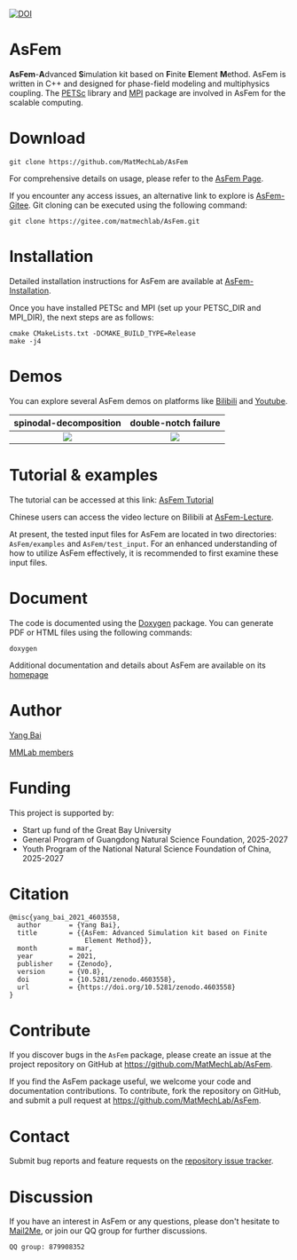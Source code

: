 [![DOI](https://zenodo.org/badge/DOI/10.5281/zenodo.4603558.svg)](https://doi.org/10.5281/zenodo.4603557)

# AsFem

**AsFem**-**A**dvanced **S**imulation kit based on **F**inite **E**lement **M**ethod. AsFem is written in C++ and designed for phase-field modeling and multiphysics coupling. The [PETSc](https://www.mcs.anl.gov/petsc/) library and [MPI](https://www.open-mpi.org/) package are involved in AsFem for the scalable computing.


# Download

```
git clone https://github.com/MatMechLab/AsFem
```
For comprehensive details on usage, please refer to the [AsFem Page](https://matmechlab.github.io/AsFem/).

If you encounter any access issues, an alternative link to explore is [AsFem-Gitee](https://gitee.com/matmechlab/AsFem). Git cloning can be executed using the following command:
```
git clone https://gitee.com/matmechlab/AsFem.git
```


# Installation

Detailed installation instructions for AsFem are available at [AsFem-Installation](https://matmechlab.github.io/AsFem/install/).

Once you have installed PETSc and MPI (set up your PETSC_DIR and MPI_DIR), the next steps are as follows:
```
cmake CMakeLists.txt -DCMAKE_BUILD_TYPE=Release
make -j4
```

# Demos

You can explore several AsFem demos on platforms like [Bilibili](https://space.bilibili.com/100272198/channel/collectiondetail?sid=73185) and [Youtube](https://www.youtube.com/playlist?list=PLVEpIo_wvYmaLPoLjj5Lg93YvYy9flkN8).


spinodal-decomposition              |  double-notch failure
:-------------------------:|:-------------------------:
![](figures/CahnHilliard.gif)      |  ![](figures/DoubleNotch.gif)

# Tutorial & examples

The tutorial can be accessed at this link: [AsFem Tutorial](https://matmechlab.github.io/AsFem/Tutorial/step-0/)

Chinese users can access the video lecture on Bilibili at [AsFem-Lecture](https://space.bilibili.com/100272198/channel/collectiondetail?sid=73182).

At present, the tested input files for AsFem are located in two directories: `AsFem/examples` and `AsFem/test_input`. For an enhanced understanding of how to utilize AsFem effectively, it is recommended to first examine these input files.

# Document

The code is documented using the [Doxygen](https://www.doxygen.nl/index.html) package. You can generate PDF or HTML files using the following commands:
```
doxygen
```

Additional documentation and details about AsFem are available on its [homepage](https://matmechlab.github.io/AsFem/)

# Author
[Yang Bai](https://yangbai90.github.io/)

[MMLab members](https://www.x-mol.com/groups/matmechlab/people)

# Funding
This project is supported by:

- Start up fund of the Great Bay University
- General Program of Guangdong Natural Science Foundation, 2025-2027
- Youth Program of the National Natural Science Foundation of China, 2025-2027


# Citation
```
@misc{yang_bai_2021_4603558,
  author       = {Yang Bai},
  title        = {{AsFem: Advanced Simulation kit based on Finite 
                   Element Method}},
  month        = mar,
  year         = 2021,
  publisher    = {Zenodo},
  version      = {V0.8},
  doi          = {10.5281/zenodo.4603558},
  url          = {https://doi.org/10.5281/zenodo.4603558}
}
```

# Contribute

If you discover bugs in the `AsFem` package, please create an issue at the project repository on GitHub at https://github.com/MatMechLab/AsFem.

If you find the AsFem package useful, we welcome your code and documentation contributions. To contribute, fork the repository on GitHub, and submit a pull request at https://github.com/MatMechLab/AsFem.


# Contact

Submit bug reports and feature requests on the [repository issue tracker](https://github.com/MatMechLab/AsFem/issues).


# Discussion

If you have an interest in AsFem or any questions, please don't hesitate to [Mail2Me](mailto:yangbai90@outlook.com), or join our QQ group for further discussions.
```
QQ group: 879908352
```
